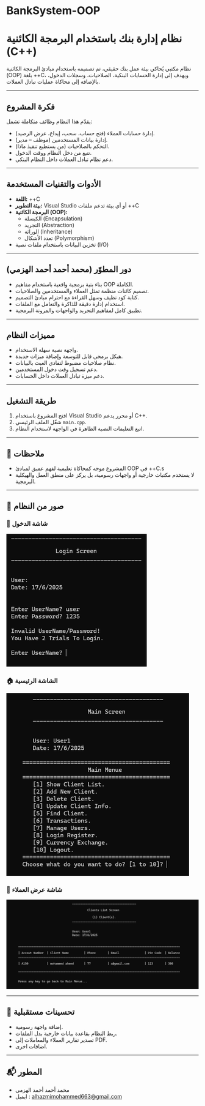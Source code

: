 # BankSystem-OOP
#  نظام إدارة بنك باستخدام البرمجة الكائنية (C++)

نظام مكتبي يُحاكي بيئة عمل بنك حقيقي، تم تصميمه باستخدام مبادئ البرمجة الكائنية (OOP) بلغة ++C، ويهدف إلى إدارة الحسابات البنكية، الصلاحيات، وسجلات الدخول، بالإضافة إلى محاكاة عمليات تبادل العملات.

---

##  فكرة المشروع

يقدّم هذا النظام وظائف متكاملة تشمل:

- إدارة حسابات العملاء (فتح حساب، سحب، إيداع، عرض الرصيد).
- إدارة بيانات المستخدمين (موظف – مدير).
- التحكم بالصلاحيات (من يستطيع تنفيذ ماذا).
- تتبع من دخل النظام ووقت الدخول.
- دعم نظام تبادل العملات داخل النظام البنكي.

---

##  الأدوات والتقنيات المستخدمة

- **اللغة:** ++C
- **بيئة التطوير:** Visual Studio أو أي بيئة تدعم ملفات ++C
- **البرمجة الكائنية (OOP):**
  - الكبسلة (Encapsulation)
  - التجريد (Abstraction)
  - الوراثة (Inheritance)
  - تعدد الأشكال (Polymorphism)
- تخزين البيانات باستخدام ملفات نصية (I/O)

---

##  دور المطوّر (محمد أحمد أحمد الهزمي)

- بناء بنية برمجية واقعية باستخدام مفاهيم OOP الكاملة.
- تصميم كائنات منظمة تمثل العملاء والمستخدمين والصلاحيات.
- كتابة كود نظيف وسهل القراءة مع احترام مبادئ التصميم.
- استخدام إدارة دقيقة للذاكرة والتعامل مع الملفات.
- تطبيق كامل لمفاهيم التجريد والواجهات والمرونة البرمجية.

---

##  مميزات النظام

- واجهة نصية سهلة الاستخدام.
- هيكل برمجي قابل للتوسعة وإضافة ميزات جديدة.
- نظام صلاحيات مضبوط لتفادي العبث بالبيانات.
- دعم تسجيل وقت دخول المستخدمين.
- دعم ميزة تبادل العملات داخل الحسابات.

---

##  طريقة التشغيل

1. افتح المشروع باستخدام Visual Studio أو محرر يدعم C++.
2. شغّل الملف الرئيسي `main.cpp`.
3. اتبع التعليمات النصية الظاهرة في الواجهة لاستخدام النظام.

---

## 📌 ملاحظات

- المشروع موجه كمحاكاة تعليمية لفهم عميق لمبادئ OOP في ++C.s
- لا يستخدم مكتبات خارجية أو واجهات رسومية، بل يركز على منطق العمل والهيكلية البرمجية.

---

## 📸 صور من النظام

### 🔐 شاشة الدخول
![شاشة الدخول](screenshots/login.png)

### 🏠 الشاشة الرئيسية
![الشاشة الرئيسية](screenshots/MainMenu.png)

### 👥 شاشة عرض العملاء
![شاشة عرض العملاء](screenshots/showClient.png)

---

## 🚀 تحسينات مستقبلية

- إضافة واجهة رسومية.
- ربط النظام بقاعدة بيانات خارجية بدل الملفات.
- تصدير تقارير العملاء والمعاملات إلى PDF.
- اضافات اخرى.

---


## 📬 المطور

- محمد أحمد أحمد الهزمي
- ايميل : alhazmimohammed663@gmail.com
